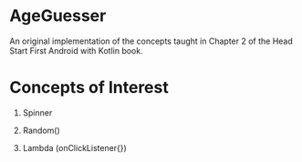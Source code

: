 # AgeGuesser
An original implementation of the concepts taught in Chapter 2 of the Head Start First Android with Kotlin book.

# Concepts of Interest
1. Spinner

2. Random()

3. Lambda (onClickListener{})
